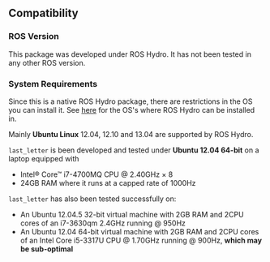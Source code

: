 ## Compatibility

### ROS Version
This package was developed under ROS Hydro. It has not been tested in any other ROS version.

### System Requirements
Since this is a native ROS Hydro package, there are restrictions in the OS you can install it. See [here](http://wiki.ros.org/hydro/Installation) for the OS's where ROS Hydro can be installed in.

Mainly **Ubuntu Linux** 12.04, 12.10 and 13.04 are supported by ROS Hydro.

`last_letter` is been developed and tested under **Ubuntu 12.04 64-bit** on a laptop equipped with
- Intel® Core™ i7-4700MQ CPU @ 2.40GHz × 8
- 24GB RAM
where it runs at a capped rate of 1000Hz

`last_letter` has also been tested successfully on:
- An Ubuntu 12.04.5 32-bit virtual machine with 2GB RAM and 2CPU cores of an i7-3630qm 2.4GHz running @ 950Hz
- An Ubuntu  12.04 64-bit virtual machine with 2GB RAM and 2CPU cores of an Intel Core i5-3317U CPU @ 1.70GHz running @ 900Hz, **which may be sub-optimal**